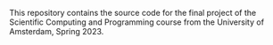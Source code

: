 This repository contains the source code for the final project of the Scientific Computing and Programming course from the University of Amsterdam, Spring 2023.
